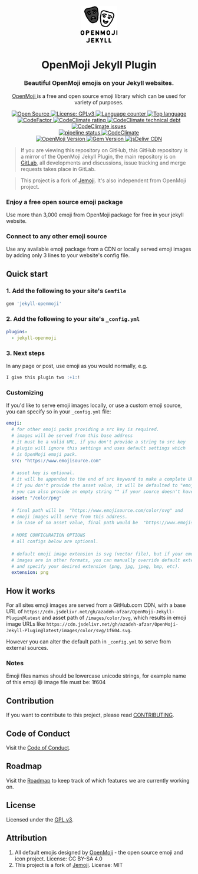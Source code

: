 <p align="center">
  <br>
  <a href="#">
    <img src="images/logo/OpenMoji-logo.svg" width="100" alt="OpenMoji Jekyll Plugin"/>
  </a>
</p>

<h1 align="center">OpenMoji Jekyll Plugin</h1>
<h3 align="center">Beautiful OpenMoji emojis on your Jekyll websites.</h3>
<p align="center">
    <a href="https://openmoji.org">
        OpenMoji
    </a> 
    is a free and open source emoji library which can be used
    for variety of purposes.
</p>

<p align="center">
  <a title="Open Source" href="https://opensource.com/resources/what-open-source" target="_blank">
    <img src="https://img.shields.io/badge/Open%20Source-Forever-brightgreen?logo=open-source-initiative&style=flat-square" alt="Open Source">
  </a>
  <a title="License: GPLv3" href="https://www.opensource.org/licenses/GPL-3.0" target="_blank">
    <img src="https://img.shields.io/github/license/azadeh-afzar/OpenMoji-Jekyll-Plugin?logo=gnu&style=flat-square" alt="License: GPLv3">
  </a>
  <a title="Language counter" href="#" target="_blank">
    <img src="https://img.shields.io/github/languages/count/azadeh-afzar/OpenMoji-Jekyll-Plugin?logo=gitlab&style=flat-square" alt="Language counter">
  </a>
  <a title="Top language" href="#" target="_blank">
    <img src="https://img.shields.io/github/languages/top/azadeh-afzar/OpenMoji-Jekyll-Plugin?logo=gitlab&style=flat-square" alt="Top language">
  </a>
  
  <br>
  
  <a title="Code Quality: Codefactor.io" href="https://www.codefactor.io/repository/github/azadeh-afzar/openMoji-jekyll-plugin" target="_blank">
    <img src="https://www.codefactor.io/repository/github/azadeh-afzar/openMoji-jekyll-plugin/badge?style=flat-square" alt="CodeFactor"/>
  </a>
  <a title="Code Quality: CodeClimate.com" href="https://codeclimate.com/github/azadeh-afzar/OpenMoji-Jekyll-Plugin/maintainability" target="_blank">
    <img src="https://img.shields.io/codeclimate/maintainability/azadeh-afzar/OpenMoji-Jekyll-Plugin?logo=code-climate&style=flat-square" alt="CodeClimate rating"/>
  </a>
  <a title="Code Technical Debt: CodeClimate.com" href="https://codeclimate.com/github/azadeh-afzar/OpenMoji-Jekyll-Plugin/maintainability" target="_blank">
    <img src="https://img.shields.io/codeclimate/tech-debt/azadeh-afzar/OpenMoji-Jekyll-Plugin?logo=code-climate&style=flat-square" alt="CodeClimate technical debt"/>
  </a>
  <a title="Code Issues: CodeClimate.com" href="https://codeclimate.com/github/azadeh-afzar/OpenMoji-Jekyll-Plugin/maintainability" target="_blank">
    <img src="https://img.shields.io/codeclimate/issues/azadeh-afzar/OpenMoji-Jekyll-Plugin?logo=code-climate&style=flat-square" alt="CodeClimate issues"/>
  </a>
  
  <br>

  <a title="GitLab: pipeline status" href="https://gitlab.com/Azadeh-Afzar/Web-Development/OpenMoji-Jekyll-Plugin/commits/master" target="_blank">
    <img src="https://img.shields.io/gitlab/pipeline/Web-Development/OpenMoji-Jekyll-Plugin?gitlab_url=https%3A%2F%2Fgitlab.com%2FAzadeh-Afzar&logo=gitlab&style=flat-square"  alt="pipeline status" />
  </a>
  <a title="Test Coverage: CodeClimate.com" href="https://codeclimate.com/github/azadeh-afzar/OpenMoji-Jekyll-Plugin" target="_blank">
    <img src="https://img.shields.io/codeclimate/coverage/azadeh-afzar/OpenMoji-Jekyll-Plugin?logo=code-climate&style=flat-square" alt="CodeClimate"/>
  </a>
  
  <br>

  <a title="OpenMoji Version" href="https://github.com/hfg-gmuend/openmoji/releases/tag/12.0.0">
    <img src="https://img.shields.io/badge/OpenMoji-v12.0.0-yellow?style=flat-square" alt="OpenMoji Version">
  </a>
  <a title="Gem Version" href="https://rubygems.org/gems/negarmoji">
    <img src="https://img.shields.io/badge/Jekyll%20OpenMoji-v0.0.1-yellow?style=flat-square" alt="Gem Version">
  </a>
  <a title="jsDelivr CDN" href="https://www.jsdelivr.com/package/gh/azadeh=afzar/OpenMoji-Jekyll-Plugin">
    <img src="https://data.jsdelivr.com/v1/package/gh/azadeh=afzar/OpenMoji-Jekyll-Plugin/badge" alt="jsDelivr CDN">
  </a>
</p>

> If you are viewing this repository on GitHub, this GitHub repository is a mirror of the OpenMoji Jekyll Plugin,
> the main repository is on 
><a href="https://gitlab.com/Azadeh-Afzar/Web-Development/OpenMoji-Jekyll-Plugin">GitLab</a>, all developments and
>discussions, issue tracking and merge requests takes place in GitLab.  

> This project is a fork of <a href="https://github.com/jekyll/jeomi">Jemoji</a>. It's also independent from OpenMoji project.

### Enjoy a free open source emoji package
Use more than 3,000 emoji from OpenMoji package for free in your jekyll website.

### Connect to any other emoji source
Use any available emoji package from a CDN or locally served emoji images by adding only 3 lines to your website's config file.

## Quick start

### 1. Add the following to your site's `Gemfile`

```ruby
gem 'jekyll-openmoji'
```

### 2. Add the following to your site's `_config.yml`

```yaml
plugins:
  - jekyll-openmoji
```

### 3. Next steps

In any page or post, use emoji as you would normally, e.g.

```markdown
I give this plugin two :+1:!
```

### Customizing

If you'd like to serve emoji images locally, or use a custom emoji source,
you can specify so in your `_config.yml` file:

```yaml
emoji:
  # for other emoji packs providing a src key is required.
  # images will be served from this base address
  # it must be a valid URL, if you don't provide a string to src key
  # plugin will ignore this settings and uses default settings which
  # is OpenMoji emoji pack.
  src: "https://www.emojisource.com"

  # asset key is optional.
  # it will be appended to the end of src keyword to make a complete URL,
  # if you don't provide the asset value, it will be defaulted to "emoji".
  # you can also provide an empty string "" if your source doesn't have any asset path.
  asset: "/color/png"

  # final path will be  "https://www.emojisource.com/color/svg" and
  # emoji images will serve from this address.
  # in case of no asset value, final path would be  "https://www.emojisource.com/color/svg"emoji

  # MORE CONFIGURATION OPTIONS
  # all configs below are optional.

  # default emoji image extension is svg (vector file), but if your emoji source
  # images are in other formats, you can manually override default extension by using below key
  # and specify your desired extension (png, jpg, jpeg, bmp, etc).
  extension: png

```

## How it works

For all sites emoji images are served from a GitHub.com CDN, with a
base URL of `https://cdn.jsdelivr.net/gh/azadeh-afzar/OpenMoji-Jekyll-Plugin@latest` and
asset path of `/images/color/svg`, which results in emoji image URLs like
`https://cdn.jsdelivr.net/gh/azadeh-afzar/OpenMoji-Jekyll-Plugin@latest/images/color/svg/1f604.svg`.

However you can alter the default path in `_config.yml` to serve from external sources.

### Notes

Emoji files names should be lowercase unicode strings, for example name of this emoji 😄 image file must be: 1f604

## Contribution

If you want to contribute to this project, please read [CONTRIBUTING](CONTRIBUTING.md).

## Code of Conduct

Visit the [Code of Conduct](CODE_OF_CONDUCT.md).

## Roadmap

Visit the [Roadmap](ROADMAP.md) to keep track of which features we are currently working on.

## License

Licensed under the [GPL v3](LICENSE).

## Attribution
1. All default emojis designed by [OpenMoji](https://openmoji.org) - the open source emoji and icon project. License: CC BY-SA 4.0
2. This project is a fork of [Jemoji](https://github.com/jekyll/jemoji). License: MIT
